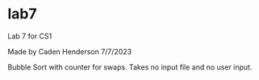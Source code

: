 # lab7
 Lab 7 for CS1

 Made by Caden Henderson 
 7/7/2023

 Bubble Sort with counter for swaps. 
 Takes no input file and no user input.
